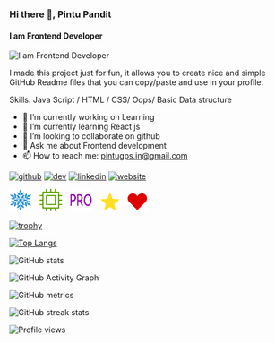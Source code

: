 ### Hi there 👋, Pintu Pandit
#### I am Frontend Developer
![I am Frontend Developer](https://repository-images.githubusercontent.com/588181932/e36ec678-7984-4cdd-8e4c-a3932772ff8e)

I made this project just for fun, it allows you to create nice and simple GitHub Readme files that you can copy/paste and use in your profile.

Skills:  Java Script / HTML / CSS/ Oops/ Basic Data structure

- 🔭 I’m currently working on Learning  
- 🌱 I’m currently learning React js 
- 👯 I’m looking to collaborate on github 
- 💬 Ask me about Frontend development 
- 📫 How to reach me: pintugps.in@gmail.com 


[<img src='https://cdn.jsdelivr.net/npm/simple-icons@3.0.1/icons/github.svg' alt='github' height='40'>](https://github.com/GPSPintu)  [<img src='https://cdn.jsdelivr.net/npm/simple-icons@3.0.1/icons/hashnode.svg' alt='dev' height='40'>](https://hashnode.com/@TheGps)  [<img src='https://cdn.jsdelivr.net/npm/simple-icons@3.0.1/icons/linkedin.svg' alt='linkedin' height='40'>](https://www.linkedin.com/in/https://www.linkedin.com/in/pintu-pandit-730a02190//)  [<img src='https://cdn.jsdelivr.net/npm/simple-icons@3.0.1/icons/icloud.svg' alt='website' height='40'>](https://gpspintu.github.io/TheGpsPintuPersonal-Portfolio.github.io/#home)  

<a href='https://archiveprogram.github.com/'><img src='https://raw.githubusercontent.com/acervenky/animated-github-badges/master/assets/acbadge.gif' width='40' height='40'></a> <a href='https://docs.github.com/en/developers'><img src='https://raw.githubusercontent.com/acervenky/animated-github-badges/master/assets/devbadge.gif' width='40' height='40'></a> <a href='https://github.com/pricing'><img src='https://raw.githubusercontent.com/acervenky/animated-github-badges/master/assets/pro.gif' width='40' height='40'></a> <a href='https://stars.github.com/'><img src='https://raw.githubusercontent.com/acervenky/animated-github-badges/master/assets/starbadge.gif' width='35' height='35'></a> <a href='https://docs.github.com/en/github/supporting-the-open-source-community-with-github-sponsors'><img src='https://raw.githubusercontent.com/acervenky/animated-github-badges/master/assets/sponsorbadge.gif' width='35' height='35'></a> 

[![trophy](https://github-profile-trophy.vercel.app/?username=GPSPintu)](https://github.com/ryo-ma/github-profile-trophy)

[![Top Langs](https://github-readme-stats.vercel.app/api/top-langs/?username=GPSPintu)](https://github.com/anuraghazra/github-readme-stats)

![GitHub stats](https://github-readme-stats.vercel.app/api?username=GPSPintu&show_icons=true&count_private=true)  

![GitHub Activity Graph](https://activity-graph.herokuapp.com/graph?username=GPSPintu)  

![GitHub metrics](https://metrics.lecoq.io/GPSPintu)  

![GitHub streak stats](https://streak-stats.demolab.com/?user=GPSPintu)  

![Profile views](https://gpvc.arturio.dev/GPSPintu)  
